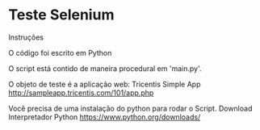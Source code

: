 # Teste Selenium

Instruções

O código foi escrito em Python

O script está contido de maneira procedural em 'main.py'.

O objeto de teste é a aplicação web: Tricentis Simple App http://sampleapp.tricentis.com/101/app.php

Você precisa de uma instalação do python para rodar o Script. Download Interpretador Python https://www.python.org/downloads/

